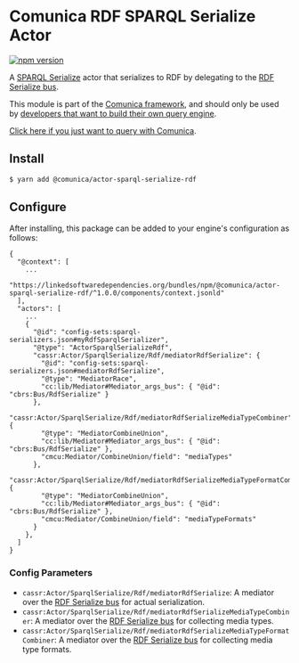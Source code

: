 # Comunica RDF SPARQL Serialize Actor

[![npm version](https://badge.fury.io/js/%40comunica%2Factor-sparql-serialize-rdf.svg)](https://www.npmjs.com/package/@comunica/actor-sparql-serialize-rdf)

A [SPARQL Serialize](https://github.com/comunica/comunica/tree/master/packages/bus-sparql-serialize) actor that serializes to RDF by delegating to the [RDF Serialize bus](https://github.com/comunica/comunica/tree/master/packages/bus-rdf-serialize).

This module is part of the [Comunica framework](https://github.com/comunica/comunica),
and should only be used by [developers that want to build their own query engine](https://comunica.dev/docs/modify/).

[Click here if you just want to query with Comunica](https://comunica.dev/docs/query/).

## Install

```bash
$ yarn add @comunica/actor-sparql-serialize-rdf
```

## Configure

After installing, this package can be added to your engine's configuration as follows:
```text
{
  "@context": [
    ...
    "https://linkedsoftwaredependencies.org/bundles/npm/@comunica/actor-sparql-serialize-rdf/^1.0.0/components/context.jsonld"  
  ],
  "actors": [
    ...
    {
      "@id": "config-sets:sparql-serializers.json#myRdfSparqlSerializer",
      "@type": "ActorSparqlSerializeRdf",
      "cassr:Actor/SparqlSerialize/Rdf/mediatorRdfSerialize": {
        "@id": "config-sets:sparql-serializers.json#mediatorRdfSerialize",
        "@type": "MediatorRace",
        "cc:lib/Mediator#Mediator_args_bus": { "@id": "cbrs:Bus/RdfSerialize" }
      },
      "cassr:Actor/SparqlSerialize/Rdf/mediatorRdfSerializeMediaTypeCombiner": {
        "@type": "MediatorCombineUnion",
        "cc:lib/Mediator#Mediator_args_bus": { "@id": "cbrs:Bus/RdfSerialize" },
        "cmcu:Mediator/CombineUnion/field": "mediaTypes"
      },
      "cassr:Actor/SparqlSerialize/Rdf/mediatorRdfSerializeMediaTypeFormatCombiner": {
        "@type": "MediatorCombineUnion",
        "cc:lib/Mediator#Mediator_args_bus": { "@id": "cbrs:Bus/RdfSerialize" },
        "cmcu:Mediator/CombineUnion/field": "mediaTypeFormats"
      }
    },
  ]
}
```

### Config Parameters

* `cassr:Actor/SparqlSerialize/Rdf/mediatorRdfSerialize`: A mediator over the [RDF Serialize bus](https://github.com/comunica/comunica/tree/master/packages/bus-rdf-serialize) for actual serialization.
* `cassr:Actor/SparqlSerialize/Rdf/mediatorRdfSerializeMediaTypeCombiner`: A mediator over the [RDF Serialize bus](https://github.com/comunica/comunica/tree/master/packages/bus-rdf-serialize) for collecting media types.
* `cassr:Actor/SparqlSerialize/Rdf/mediatorRdfSerializeMediaTypeFormatCombiner`: A mediator over the [RDF Serialize bus](https://github.com/comunica/comunica/tree/master/packages/bus-rdf-serialize) for collecting media type formats.
